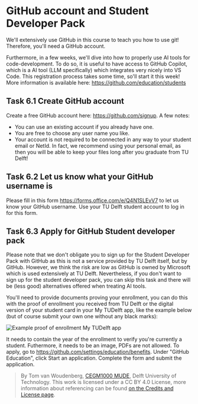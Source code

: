 # GitHub account and Student Developer Pack

We'll extensively use GitHub in this course to teach you how to use git! Therefore, you'll need a GitHub account.

Furthermore,  in a few weeks, we'll dive into how to properly use AI tools for code-development. To do so, it is useful to have access to GitHub Copilot, which is a AI tool (LLM specifically) which integrates very nicely into VS Code. This registration process takes some time, so'll start it this week! More information is available here: https://github.com/education/students

## Task 6.1 Create GitHub account

Create a free GitHub account here: https://github.com/signup. A few notes:

- You can use an existing account if you already have one.
- You are free to choose any user name you like.
- Your account is not required to be connected in any way to your student email or NetId. In fact, we recommend using your personal email, as then you will be able to keep your files long after you graduate from TU Delft!

## Task 6.2 Let us know what your GitHub username is

Please fill in this form https://forms.office.com/e/Q4N1SLEvV7 to let us know your GitHub username. Use your TU Delft student account to log in for this form.

## Task 6.3 Apply for GitHub Student developer pack

Please note that we don't obligate you to sign up for the Student Developer Pack with GitHub as this is not a service provided by TU Delft itself, but by GitHub. However, we think the risk are low as GitHub is owned by Microsoft which is used extensively at TU Delft. Nevertheless, if you don't want to sign up for the student developer pack, you can skip this task and there will be (less good) alternatives offered when treating AI tools.

You'll need to provide documents proving your enrollment, you can do this with the proof of enrollment you received from TU Delft or the digital version of your student card in your My TUDelft app, like the example below (but of course submit your own one without any black marks):

![Example proof of enrollment My TUDelft app](https://files.mude.citg.tudelft.nl/proof.jpg)

It needs to contain the year of the enrollment to verify you're currently a student. Futhermore, it needs to be an image, PDFs are not allowed. To apply, go to https://github.com/settings/education/benefits. Under "GitHub Education", click Start an application. Complete the form and submit the application.

> By Tom van Woudenberg, [CEGM1000 MUDE](http://mude.citg.tudelft.nl/), Delft University of Technology. This work is licensed under a CC BY 4.0 License, more information about referencing can be found [on the Credits and License page](https://mude.citg.tudelft.nl/workbook-2025/credits.html).
